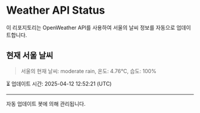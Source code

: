 
# Weather API Status

이 리포지토리는 OpenWeather API를 사용하여 서울의 날씨 정보를 자동으로 업데이트합니다.

## 현재 서울 날씨
> 서울의 현재 날씨: moderate rain, 온도: 4.76°C, 습도: 100%

⏳ 업데이트 시간: 2025-04-12 12:52:21 (UTC)

---
자동 업데이트 봇에 의해 관리됩니다.
